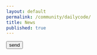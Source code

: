 ```yaml
---
layout: default
permalink: /community/dailycode/
title: News
published: true
---
```

<!--div class='search-box'>Search</div-->
<script>
    
    async function getQuestions(){
        let response = await fetch(`https://puzzle.discretemath.ca/api/questions`);
        let data = await response.json()
        console.log(data)
        let questions = document.querySelector(".questions")
        for(let i = 0; i<data.data.length; i++){
            questions.innerHTML += data.data[i].body
        }
    }
    
    async function send(){
        const s = {
            "submission": {
                "email":"website@email",
                "answer":"ok"
            }
        }

        const settings = {
            method: 'POST',
            mode: 'cors', 
            headers: {
                Accept: 'application/json',
                'Content-Type': 'application/json',
                
                //'Access-Control-Allow-Origin': 'http://127.0.0.1:4000',
                //'Access-Control-Allow-Headers': 'Content-Type, Authorization',
                //'Access-Control-Allow-Methods': 'POST'
            },
            body: JSON.stringify(s)
        };
        var proxyUrl = 'https://cors-anywhere.herokuapp.com/'
        try {
            let fetchResponse = await fetch(`https://puzzle.discretemath.ca/api/submissions`, settings);
            let data = await fetchResponse.json();
            console.log(data);


        } catch (e) {
            return e;
        }    

    }

    getQuestions()
</script>
<div class='content-wrap'>
    <div class="questions"></div>
	<input type="button" value="send" onclick="send()">
</div>
